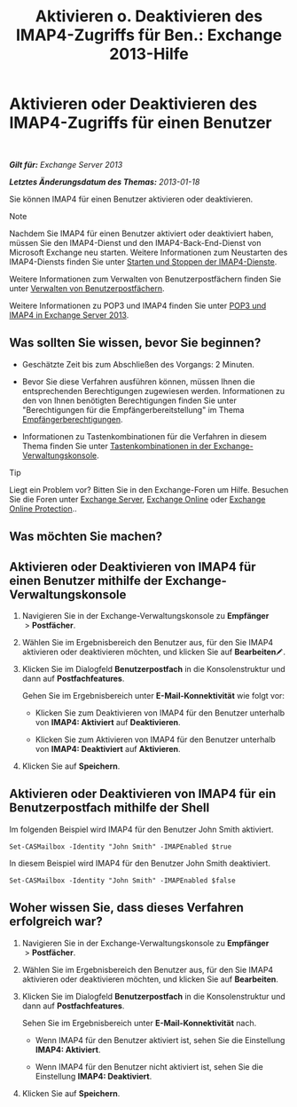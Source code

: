 ﻿---
title: 'Aktivieren o. Deaktivieren des IMAP4-Zugriffs für Ben.: Exchange 2013-Hilfe'
TOCTitle: Aktivieren oder Deaktivieren des IMAP4-Zugriffs für einen Benutzer
ms:assetid: a685fae4-b6f1-42fe-8bdc-5f99f9617799
ms:mtpsurl: https://technet.microsoft.com/de-de/library/Bb676481(v=EXCHG.150)
ms:contentKeyID: 50476369
ms.date: 04/24/2018
mtps_version: v=EXCHG.150
ms.translationtype: HT
---

# Aktivieren oder Deaktivieren des IMAP4-Zugriffs für einen Benutzer

 

_**Gilt für:** Exchange Server 2013_

_**Letztes Änderungsdatum des Themas:** 2013-01-18_

Sie können IMAP4 für einen Benutzer aktivieren oder deaktivieren.


> [!NOTE]
> Nachdem Sie IMAP4 für einen Benutzer aktiviert oder deaktiviert haben, müssen Sie den IMAP4-Dienst und den IMAP4-Back-End-Dienst von Microsoft Exchange neu starten. Weitere Informationen zum Neustarten des IMAP4-Diensts finden Sie unter <A href="start-and-stop-the-imap4-services-exchange-2013-help.md">Starten und Stoppen der IMAP4-Dienste</A>.



Weitere Informationen zum Verwalten von Benutzerpostfächern finden Sie unter [Verwalten von Benutzerpostfächern](https://technet.microsoft.com/de-de/library/Bb123809(v=EXCHG.150)).

Weitere Informationen zu POP3 und IMAP4 finden Sie unter [POP3 und IMAP4 in Exchange Server 2013](pop3-and-imap4-in-exchange-server-2013-exchange-2013-help.md).

## Was sollten Sie wissen, bevor Sie beginnen?

  - Geschätzte Zeit bis zum Abschließen des Vorgangs: 2 Minuten.

  - Bevor Sie diese Verfahren ausführen können, müssen Ihnen die entsprechenden Berechtigungen zugewiesen werden. Informationen zu den von Ihnen benötigten Berechtigungen finden Sie unter "Berechtigungen für die Empfängerbereitstellung" im Thema [Empfängerberechtigungen](recipients-permissions-exchange-2013-help.md).

  - Informationen zu Tastenkombinationen für die Verfahren in diesem Thema finden Sie unter [Tastenkombinationen in der Exchange-Verwaltungskonsole](keyboard-shortcuts-in-the-exchange-admin-center-exchange-online-protection-help.md).


> [!TIP]
> Liegt ein Problem vor? Bitten Sie in den Exchange-Foren um Hilfe. Besuchen Sie die Foren unter <A href="https://go.microsoft.com/fwlink/p/?linkid=60612">Exchange Server</A>, <A href="https://go.microsoft.com/fwlink/p/?linkid=267542">Exchange Online</A> oder <A href="https://go.microsoft.com/fwlink/p/?linkid=285351">Exchange Online Protection</A>..



## Was möchten Sie machen?

## Aktivieren oder Deaktivieren von IMAP4 für einen Benutzer mithilfe der Exchange-Verwaltungskonsole

1.  Navigieren Sie in der Exchange-Verwaltungskonsole zu **Empfänger**  \> **Postfächer**.

2.  Wählen Sie im Ergebnisbereich den Benutzer aus, für den Sie IMAP4 aktivieren oder deaktivieren möchten, und klicken Sie auf **Bearbeiten**![Bearbeitungssymbol](images/Bb124582.6f53ccb2-1f13-4c02-bea0-30690e6ea71d(EXCHG.150).gif "Bearbeitungssymbol").

3.  Klicken Sie im Dialogfeld **Benutzerpostfach** in die Konsolenstruktur und dann auf **Postfachfeatures**.
    
    Gehen Sie im Ergebnisbereich unter **E-Mail-Konnektivität** wie folgt vor:
    
      - Klicken Sie zum Deaktivieren von IMAP4 für den Benutzer unterhalb von **IMAP4: Aktiviert** auf **Deaktivieren**.
    
      - Klicken Sie zum Aktivieren von IMAP4 für den Benutzer unterhalb von **IMAP4: Deaktiviert** auf **Aktivieren**.

4.  Klicken Sie auf **Speichern**.

## Aktivieren oder Deaktivieren von IMAP4 für ein Benutzerpostfach mithilfe der Shell

Im folgenden Beispiel wird IMAP4 für den Benutzer John Smith aktiviert.

    Set-CASMailbox -Identity "John Smith" -IMAPEnabled $true

In diesem Beispiel wird IMAP4 für den Benutzer John Smith deaktiviert.

    Set-CASMailbox -Identity "John Smith" -IMAPEnabled $false

## Woher wissen Sie, dass dieses Verfahren erfolgreich war?

1.  Navigieren Sie in der Exchange-Verwaltungskonsole zu **Empfänger**  \> **Postfächer**.

2.  Wählen Sie im Ergebnisbereich den Benutzer aus, für den Sie IMAP4 aktivieren oder deaktivieren möchten, und klicken Sie auf **Bearbeiten**.

3.  Klicken Sie im Dialogfeld **Benutzerpostfach** in die Konsolenstruktur und dann auf **Postfachfeatures**.
    
    Sehen Sie im Ergebnisbereich unter **E-Mail-Konnektivität** nach.
    
      - Wenn IMAP4 für den Benutzer aktiviert ist, sehen Sie die Einstellung **IMAP4: Aktiviert**.
    
      - Wenn IMAP4 für den Benutzer nicht aktiviert ist, sehen Sie die Einstellung **IMAP4: Deaktiviert**.

4.  Klicken Sie auf **Speichern**.

